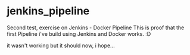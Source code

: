 # jenkins_pipeline
Second test, exercise on Jenkins - Docker Pipeline
This is proof that the first Pipeline i've build using Jenkins and Docker works. :D

it wasn't working but it should now, i hope...